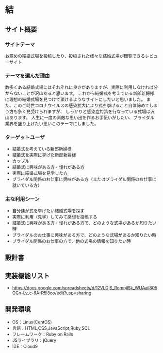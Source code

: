 # 結

## サイト概要
### サイトテーマ
お薦めの結婚式場を投稿したり、投稿された様々な結婚式場が閲覧できるレビューサイト

### テーマを選んだ理由
数多くある結婚式場にはそれぞれに良さがありますが、実際に利用しなければ分からないことが沢山あると思います。
これから結婚式を考えている新郎新婦様に理想の結婚式場を見つけて頂けるようなサイトにしたいと思いました。
また、このご時世コロナウイルスの感染拡大により式を挙げること自体諦めてしまう方も多く見受けられますが、
しっかりと感染症対策を行なっている式場は沢山あります。
人生に一度の素敵な思い出を作るお手伝いがしたい、ブライダル業界を盛り上げたい思いこのテーマにしました。

### ターゲットユーザ
- 結婚式を考えている新郎新婦様
- 結婚式を実際に挙げた新郎新婦様
- カップル
- 結婚式に興味がある方・憧れがある方
- 実際に結婚式場を見学した方
- ブライダル関係のお仕事に興味がある方（またはブライダル関係のお仕事に就いている方）

### 主な利用シーン
- 自分達が式を挙げたい結婚式場を探す
- 実際に利用（見学）してみて感想を投稿する
- 結婚式に興味がある方・憧れがある方で、どのような式場があるか知りたい時
- ブライダルのお仕事に興味がある方で、どのような式場があるか知りたい時
- ブライダル関係のお仕事の方で、他の式場の情報を知りたい時

## 設計書


## 実装機能リスト
- https://docs.google.com/spreadsheets/d/12VLGjS_RomnjlSk_WUAail805OGn-Lv_c-6A-R5l8oo/edit?usp=sharing

## 開発環境
- OS：Linux(CentOS)
- 言語：HTML,CSS,JavaScript,Ruby,SQL
- フレームワーク：Ruby on Rails
- JSライブラリ：jQuery
- IDE：Cloud9
